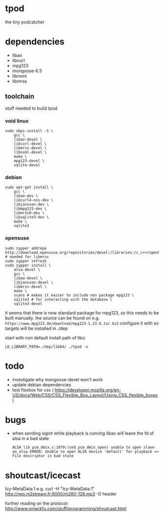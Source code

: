 # tpod
the tiny podcatcher

# dependencies
- libao
- libcurl
- mpg123
- mongoose-6.5
- libnxml
- libmrss

## toolchain
stuff needed to build tpod

### void linux
```
sudo xbps-install -S \
    gcc \
    libao-devel \
    libcurl-devel \
    libmrss-devel \
    libnxml-devel \
    make \
    mpg123-devel \
    sqlite-devel
```

### debian
```
sudo apt-get install \
    gcc \
    libao-dev \
    libcurl4-nss-dev \
    libjansson-dev \
    libmpg123-dev \
    libmrss0-dev \
    libsqlite3-dev \
    make \
    sqlite3
```

### opensuse
```
sudo zypper addrepo http://download.opensuse.org/repositories/devel:/libraries:/c_c++/openSUSE_Factory/devel:libraries:c_c++.repo # needed for libmrss
sudo zypper refresh
sudo zypper install \
    alsa-devel \
    gcc \
    libao-devel \
    libjansson-devel \
    libmrss-devel \
    make \
    scons # makes it easier to include non package mpg123 \
    sqlite3 # for interacting with the database \
    sqlite3-devel
```
it seems that there is now standard package for mpg123, so this needs to be built manually.
the source can be found on e.g. `https://www.mpg123.de/download/mpg123-1.23.6.tar.bz2`
configure it with so targets will be installed in ./dep

start with non default install path of libs:
```
LD_LIBRARY_PATH=./dep/lib64/ ./tpod -s
```

# todo
- investigate why mongoose-devel won't work
- update debian dependencies
- test flexbox for css ( https://developer.mozilla.org/en-US/docs/Web/CSS/CSS_Flexible_Box_Layout/Using_CSS_flexible_boxes )


# bugs
- when sending sigint while playback is running libao will leave the fd of alsa in a bad state
    ```
    ALSA lib pcm_dmix.c:1079:(snd_pcm_dmix_open) unable to open slave
    ao_alsa ERROR: Unable to open ALSA device 'default' for playback => File descriptor in bad state
    ```

# shoutcast/icecast

Icy-MetaData:1
e.g. curl -H "Icy-MetaData:1" http://neo.m2stream.fr:8000/m280-128.mp3 -D header

further reading on the protocol: http://www.smackfu.com/stuff/programming/shoutcast.html

